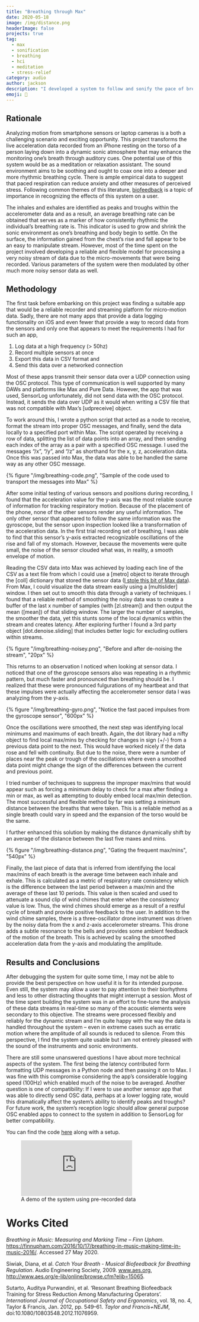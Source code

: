 ```yaml
---
title: "Breathing through Max"
date: 2020-05-18
image: /img/distance.png
headerImage: false
projects: true
tag:
  - max
  - sonification
  - breathing
  - hci
  - meditation
  - stress-relief
category: audio
author: jackson
description: "I developed a system to follow and sonify the pace of breath, with an emphasis on the tenants of biofeedback, to serve as a responsive system for stress relief"
emoji: 🧘
---
```


## Rationale

Analyzing motion from smartphone sensors or laptop cameras is a both a challenging scenario and exciting opportunity. This project transforms the live acceleration data recorded from an iPhone resting on the torso of a person laying down into a dynamic sonic atmosphere that may enhance the monitoring one’s breath through auditory cues. One potential use of this system would be as a meditation or relaxation assistant. The sound environment aims to be soothing and ought to coax one into a deeper and more rhythmic breathing cycle. There is ample empirical data to suggest that paced respiration can reduce anxiety and other measures of perceived stress. Following common themes of this literature, [biofeedback](https://en.wikipedia.org/wiki/Biofeedback) is a topic of importance in recognizing the effects of this system on a user.

The inhales and exhales are identified as peaks and troughs within the accelerometer data and as a result, an average breathing rate can be obtained that serves as a marker of how consistently rhythmic the individual’s breathing rate is. This indicator is used to grow and shrink the sonic environment as one’s breathing and body begin to settle. On the surface, the information gained from the chest’s rise and fall appear to be an easy to manipulate stream. However, most of the time spent on the project involved developing a reliable and flexible model for processing a very noisy stream of data due to the micro-movements that were being recorded. Various parameters of the system were then modulated by other much more noisy sensor data as well.

## Methodology

The first task before embarking on this project was finding a suitable app that would be a reliable recorder and streaming platform for micro-motion data. Sadly, there are not many apps that provide a data logging functionality on iOS and even fewer that provide a way to record data from the sensors and only one that appears to meet the requirements I had for such an app,

1. Log data at a high frequency (> 50hz)
2. Record multiple sensors at once
3. Export this data in CSV format and
4. Send this data over a networked connection

Most of these apps transmit their sensor data over a UDP connection using the OSC protocol. This type of communication is well supported by many DAWs and platforms like Max and Pure Data. However, the app that was used, SensorLog unfortunately, did not send data with the OSC protocol. Instead, it sends the data over UDP as it would when writing a CSV file that was not compatible with Max’s [udpreceive] object.

To work around this, I wrote a python script that acted as a node to receive, format the stream into proper OSC messages, and finally, send the data locally to a specified port within Max. The script operated by receiving a row of data, splitting the list of data points into an array, and then sending each index of the array as a pair with a specified OSC message. I used the messages “/x”, “/y”, and “/z” as shorthand for the x, y, z, acceleration data. Once this was passed into Max, the data was able to be handled the same way as any other OSC message.

{% figure
    "/img/breathing-code.png",
    "Sample of the code used to transport the messages into Max"
%}

After some initial testing of various sensors and positions during recording, I found that the acceleration value for the y-axis was the most reliable source of information for tracking respiratory motion. Because of the placement of the phone, none of the other sensors render any useful information. The only other sensor that appeared to follow the same information was the gyroscope, but the sensor upon inspection looked like a transformation of the acceleration data. In the first trial recording set of breathing, I was able to find that this sensor’s y-axis extracted recognizable oscillations of the rise and fall of my stomach. However, because the movements were quite small, the noise of the sensor clouded what was, in reality, a smooth envelope of motion.

Reading the CSV data into Max was achieved by loading each line of the CSV as a text file from which I could use a [metro] object to iterate through the [coll] dictionary that stored the sensor data ([I stole this bit of Max data](https://cycling74.com/forums/importing-from-excel-csv-questions/)). From Max, I could visualize the data stream easily using a [multislider] window. I then set out to smooth this data through a variety of techniques. I found that a reliable method of smoothing the noisy data was to create a buffer of the last x number of samples (with [zl.stream]) and then output the mean ([mean]) of that sliding window. The larger the number of samples, the smoother the data, yet this stunts some of the local dynamics within the stream and creates latency. After exploring further I found a 3rd party object [dot.denoise.sliding] that includes better logic for excluding outliers within streams.

{% figure
    "/img/breathing-noisey.png",
    "Before and after de-noising the stream",
    "20px"
%}

This returns to an observation I noticed when looking at sensor data. I noticed that one of the gyroscope sensors also was repeating in a rhythmic pattern, but much faster and pronounced than breathing should be. I realized that these were pronounced fulgurations of my heartbeat and that these impulses were actually affecting the accelerometer sensor data I was analyzing from the y-axis.

{% figure
    "/img/breathing-gyro.png",
    "Notice the fast paced impulses from the gyroscope sensor",
    "600px"
%}

Once the oscillations were smoothed, the next step was identifying local minimums and maximums of each breath. Again, the dot library had a nifty object to find local max/mins by checking for changes in sign (+/-) from a previous data point to the next. This would have worked nicely if the data rose and fell with continuity. But due to the noise, there were a number of places near the peak or trough of the oscillations where even a smoothed data point might change the sign of the differences between the current and previous point.

I tried number of techniques to suppress the improper max/mins that would appear such as forcing a minimum delay to check for a max after finding a min or max, as well as attempting to doubly embed local max/min detection. The most successful and flexible method by far was setting a minimum distance between the breaths that were taken. This is a reliable method as a single breath could vary in speed and the expansion of the torso would be the same.

I further enhanced this solution by making the distance dynamically shift by an average of the distance between the last five maxes and mins.

{% figure
    "/img/breathing-distance.png",
    "Gating the frequent max/mins",
    "540px"
%}

Finally, the last piece of data that is inferred from identifying the local max/mins of each breath is the average time between each inhale and exhale. This is calculated as a metric of respiratory rate consistency which is the difference between the last period between a max/min and the average of these last 10 periods. This value is then scaled and used to attenuate a sound clip of wind chimes that enter when the consistency value is low. Thus, the wind chimes should emerge as a result of a restful cycle of breath and provide positive feedback to the user. In addition to the wind chime samples, there is a three-oscillator drone instrument was driven by the noisy data from the x and z-axis accelerometer streams. This drone adds a subtle resonance to the bells and provides some ambient feedback of the motion of the breath. This is achieved by scaling the smoothed acceleration data from the y-axis and modulating the amplitude.

## Results and Conclusions

After debugging the system for quite some time, I may not be able to provide the best perspective on how useful it is for its intended purpose. Even still, the system may allow a user to pay attention to their biorhythms and less to other distracting thoughts that might interrupt a session. Most of the time spent building the system was in an effort to fine-tune the analysis of these data streams in real-time so many of the acoustic elements were secondary to this objective. The streams were processed flexibly and reliably for the dynamic stream and I’m quite happy with the way the data is handled throughout the system – even in extreme cases such as erratic motion where the amplitude of all sounds is reduced to silence. From this perspective, I find the system quite usable but I am not entirely pleased with the sound of the instruments and sonic environments.

There are still some unanswered questions I have about more technical aspects of the system. The first being the latency contributed form formatting UDP messages in a Python node and then passing it on to Max. I was fine with this compromise considering the app’s considerable logging speed (100Hz) which enabled much of the noise to be averaged. Another question is one of compatibility: If I were to use another sensor app that was able to directly send OSC data, perhaps at a lower logging rate, would this dramatically affect the system’s ability to identify peaks and troughs? For future work, the system’s reception logic should allow general purpose OSC enabled apps to connect to the system in addition to SensorLog for better compatibility.

You can find the code [here](https://github.com/jacksongoode/breathingthroughmax) along with a setup.

<figure>
    <div class="iframe-wrapper pb-169">
        <iframe src="https://drive.google.com/file/d/1G64dQ5iub0O7MClNNkbH5ktVX5hHf0e8/preview" frameborder="0" allow="accelerometer; autoplay; encrypted-media; gyroscope; picture-in-picture" allowfullscreen alt="A demo of the system"></iframe>
    </div>
    <figcaption>A demo of the system using pre-recorded data</figcaption>
</figure>

# Works Cited

_Breathing in Music: Measuring and Marking Time – Finn Upham_. <https://finnupham.com/2016/10/17/breathing-in-music-making-time-in-music-2016/>. Accessed 27 May 2020.

Siwiak, Diana, et al. _Catch Your Breath - Musical Biofeedback for Breathing Regulation_. Audio Engineering Society, 2009. www.aes.org, <http://www.aes.org/e-lib/online/browse.cfm?elib=15065>.

Sutarto, Auditya Purwandini, et al. ‘Resonant Breathing Biofeedback Training for Stress Reduction Among Manufacturing Operators’. _International Journal of Occupational Safety and Ergonomics_, vol. 18, no. 4, Taylor & Francis, Jan. 2012, pp. 549–61. _Taylor and Francis+NEJM_, doi:10.1080/10803548.2012.11076959.
